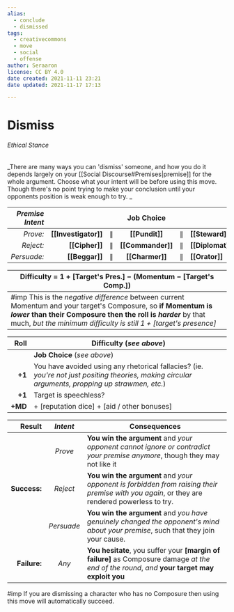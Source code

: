 ```yaml
---
alias:
  - conclude
  - dismissed
tags:
  - creativecommons
  - move
  - social
  - offense
author: Seraaron
license: CC BY 4.0
date created: 2021-11-11 23:21
date updated: 2021-11-17 17:13

---
```


# Dismiss

###### Ethical Stance

_There are many ways you can 'dismiss' someone, and how you do it depends largely on your [[Social Discourse#Premises|premise]] for the whole argument. Choose what your intent will be before using this move. Though there's no point trying to make your conclusion until your opponents position is weak enough to try. _

| _Premise Intent_ |                      |     |     Job Choice    |     |                  |
| ---------------: | -------------------: | :-: | :---------------: | :-: | :--------------- |
|         _Prove:_ | **[[Investigator]]** |  ∥  |   **[[Pundit]]**  |  ∥  | **[[Steward]]**  |
|        _Reject:_ |       **[[Cipher]]** |  ∥  | **[[Commander]]** |  ∥  | **[[Diplomat]]** |
|      _Persuade:_ |       **[[Beggar]]** |  ∥  |  **[[Charmer]]**  |  ∥  | **[[Orator]]**   |

| Difficulty = 1 + [Target's Pres.] − (Momentum − [Target's Comp.])                                                                                                                                                                                      |
| ------------------------------------------------------------------------------------------------------------------------------------------------------------------------------------------------------------------------------------------------------ |
| #imp This is  the _negative difference_ between current Momentum and your target's Composure, so **if Momentum is _lower_ than their Composure then the roll is _harder_** by that much, _but the minimum difficulty is still 1 + [target's presence]_ |

|    Roll | Difficulty (_see above_)                                                                                                                          |
| ------: | ------------------------------------------------------------------------------------------------------------------------------------------------- |
|         | **Job Choice** (_see above_)                                                                                                                      |
|  **+1** | You have avoided using any rhetorical fallacies? (ie. _you're not just positing theories, making circular arguments, propping up strawmen, etc._) |
|  **+1** | Target is speechless?                                                                                                                             |
| **+MD** | + [reputation dice] + [aid / other bonuses]                                                                                                       |

|       Result |  _Intent_  | Consequences                                                                                                                                   |
| -----------: | :--------: | ---------------------------------------------------------------------------------------------------------------------------------------------- |
|              |   _Prove_  | **You win the argument** and _your opponent cannot ignore or contradict your premise anymore_, though they may not like it                     |
| **Success:** |  _Reject_  | **You win the argument** and _your opponent is forbidden from raising their premise with you again_, or they are rendered powerless to try.    |
|              | _Persuade_ | **You win the argument** and _you have genuinely changed  the opponent's mind about your premise_, such that they join your cause.             |
| **Failure:** |    _Any_   | **You hesitate**, you suffer your **[margin of failure]** as Composure damage _at the end of the round_, _and_ **your target may exploit you** |

#imp If you are dismissing a character who has no Composure then using this move will automatically succeed.
